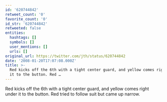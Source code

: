 ```yaml
---
id: '620744842'
retweet_count: '0'
favorite_count: '0'
id_str: '620744842'
retweeted: false
entities:
  hashtags: []
  symbols: []
  user_mentions: []
  urls: []
original_url: https://twitter.com/jth/status/620744842
date: '2008-01-20T17:07:08.000Z'
title: >-
  Red kicks off the 6th with a tight center guard, and yellow comes right under
  it to the button. Red …
---
```


Red kicks off the 6th with a tight center guard, and yellow comes right under it to the button. Red tried to follow suit but came up narrow.